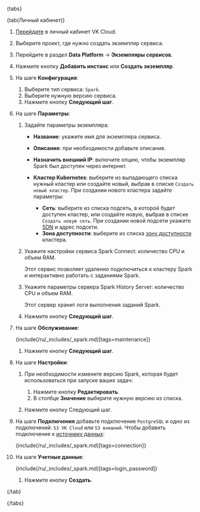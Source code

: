 {tabs}

{tab(Личный кабинет)}

1. [Перейдите](https://msk.cloud.vk.com/app/) в личный кабинет VK Cloud.
1. Выберите проект, где нужно создать экземпляр сервиса.
1. Перейдите в раздел **Data Platform** → **Экземпляры сервисов**.
1. Нажмите кнопку **Добавить инстанс** или **Создать экземпляр**.
1. На шаге **Конфигурация**:

   1. Выберите тип сервиса: `Spark`.
   1. Выберите нужную версию сервиса.
   1. Нажмите кнопку **Следующий шаг**.

1. На шаге **Параметры**:

   1. Задайте параметры экземпляра:

      - **Название**: укажите имя для экземпляра сервиса.
      - **Описание**: при необходимости добавьте описание.
      - **Назначить внешний IP**: включите опцию, чтобы экземпляр Spark был доступен через интернет.
      - **Кластер Kubernetes**: выберите из выпадающего списка нужный кластер или создайте новый, выбрав в списке `Создать новый кластер`. При создании нового кластера задайте параметры:

         - **Сеть**: выберите из списка подсеть, в которой будет доступен кластер, или создайте новую, выбрав в списке `Создать новую сеть`. При создании новой подсети укажите [SDN](/ru/networks/vnet/concepts/sdn) и адрес подсети.
         - **Зона доступности**: выберите из списка [зону доступности](/ru/start/concepts/architecture#az) кластера.

   1. Укажите настройки сервиса Spark Connect: количество CPU и объем RAM.

      Этот сервис позволяет удаленно подключиться к кластеру Spark и интерактивно работать с заданиями Spark.

   1. Укажите параметры сервера Spark History Server: количество CPU и объем RAM.

      Этот сервер хранит логи выполнения заданий Spark.

   1. Нажмите кнопку **Следующий шаг**.

1. На шаге **Обслуживание**:

    {include(/ru/_includes/_spark.md)[tags=maintenance]}

    1. Нажмите кнопку **Следующий шаг**.

1. На шаге **Настройки**:

   1. При необходимости измените версию Spark, которая будет использоваться при запуске ваших задач:

       1. Нажмите кнопку **Редактировать**.
       1. В столбце **Значение** выберите нужную версию из списка.

   1. Нажмите кнопку Следующий шаг.

1. На шаге **Подключения** добавьте подключение `PostgreSQL` и одно из подключений: `S3 VK Cloud` или `S3 внешний`. Чтобы добавить подключение к [источнику данных](/ru/data-platform/spark/concepts/parameters#parameters_data_sources):

    {include(/ru/_includes/_spark.md)[tags=connection]}

1. На шаге **Учетные данные**:

    {include(/ru/_includes/_spark.md)[tags=login_password]}

    1. Нажмите кнопку **Создать**.

{/tab}

{/tabs}
